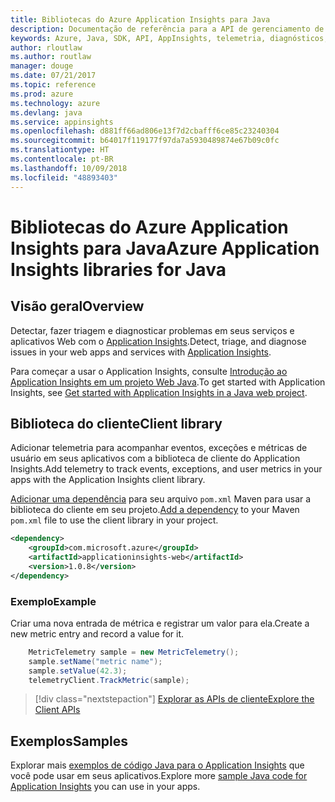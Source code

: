 ```yaml
---
title: Bibliotecas do Azure Application Insights para Java
description: Documentação de referência para a API de gerenciamento de Java para o Azure Application Insights
keywords: Azure, Java, SDK, API, AppInsights, telemetria, diagnósticos, rastreamento, logs, desempenho
author: rloutlaw
ms.author: routlaw
manager: douge
ms.date: 07/21/2017
ms.topic: reference
ms.prod: azure
ms.technology: azure
ms.devlang: java
ms.service: appinsights
ms.openlocfilehash: d881ff66ad806e13f7d2cbafff6ce85c23240304
ms.sourcegitcommit: b64017f119177f97da7a5930489874e67b09c0fc
ms.translationtype: HT
ms.contentlocale: pt-BR
ms.lasthandoff: 10/09/2018
ms.locfileid: "48893403"
---
```

# <a name="azure-application-insights-libraries-for-java"></a><span data-ttu-id="5532d-104">Bibliotecas do Azure Application Insights para Java</span><span class="sxs-lookup"><span data-stu-id="5532d-104">Azure Application Insights libraries for Java</span></span>

## <a name="overview"></a><span data-ttu-id="5532d-105">Visão geral</span><span class="sxs-lookup"><span data-stu-id="5532d-105">Overview</span></span>

<span data-ttu-id="5532d-106">Detectar, fazer triagem e diagnosticar problemas em seus serviços e aplicativos Web com o [Application Insights](/azure/application-insights/app-insights-overview).</span><span class="sxs-lookup"><span data-stu-id="5532d-106">Detect, triage, and diagnose issues in your web apps and services with [Application Insights](/azure/application-insights/app-insights-overview).</span></span>

<span data-ttu-id="5532d-107">Para começar a usar o Application Insights, consulte [Introdução ao Application Insights em um projeto Web Java](/azure/application-insights/app-insights-java-get-started).</span><span class="sxs-lookup"><span data-stu-id="5532d-107">To get started with Application Insights, see [Get started with Application Insights in a Java web project](/azure/application-insights/app-insights-java-get-started).</span></span>

## <a name="client-library"></a><span data-ttu-id="5532d-108">Biblioteca do cliente</span><span class="sxs-lookup"><span data-stu-id="5532d-108">Client library</span></span>

<span data-ttu-id="5532d-109">Adicionar telemetria para acompanhar eventos, exceções e métricas de usuário em seus aplicativos com a biblioteca de cliente do Application Insights.</span><span class="sxs-lookup"><span data-stu-id="5532d-109">Add telemetry to track events, exceptions, and user metrics in your apps with the Application Insights client library.</span></span>

<span data-ttu-id="5532d-110">[Adicionar uma dependência](https://maven.apache.org/guides/getting-started/index.html#How_do_I_use_external_dependencies) para seu arquivo `pom.xml` Maven para usar a biblioteca do cliente em seu projeto.</span><span class="sxs-lookup"><span data-stu-id="5532d-110">[Add a dependency](https://maven.apache.org/guides/getting-started/index.html#How_do_I_use_external_dependencies) to your Maven `pom.xml` file to use the client library in your project.</span></span>

```XML
<dependency>
    <groupId>com.microsoft.azure</groupId>
    <artifactId>applicationinsights-web</artifactId>   
    <version>1.0.8</version>
</dependency>
```   

### <a name="example"></a><span data-ttu-id="5532d-111">Exemplo</span><span class="sxs-lookup"><span data-stu-id="5532d-111">Example</span></span>

<span data-ttu-id="5532d-112">Criar uma nova entrada de métrica e registrar um valor para ela.</span><span class="sxs-lookup"><span data-stu-id="5532d-112">Create a new metric entry and record a value for it.</span></span>

```java
    MetricTelemetry sample = new MetricTelemetry();
    sample.setName("metric name");
    sample.setValue(42.3);
    telemetryClient.TrackMetric(sample);
```

> [!div class="nextstepaction"]
> [<span data-ttu-id="5532d-113">Explorar as APIs de cliente</span><span class="sxs-lookup"><span data-stu-id="5532d-113">Explore the Client APIs</span></span>](/java/api/overview/azure/appinsights/client)

## <a name="samples"></a><span data-ttu-id="5532d-114">Exemplos</span><span class="sxs-lookup"><span data-stu-id="5532d-114">Samples</span></span>

<span data-ttu-id="5532d-115">Explorar mais [exemplos de código Java para o Application Insights](https://azure.microsoft.com/en-us/resources/samples/?term=insights&platform=java) que você pode usar em seus aplicativos.</span><span class="sxs-lookup"><span data-stu-id="5532d-115">Explore more [sample Java code for Application Insights](https://azure.microsoft.com/en-us/resources/samples/?term=insights&platform=java) you can use in your apps.</span></span>
